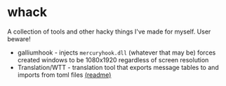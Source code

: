 # whack

A collection of tools and other hacky things I've made for myself. User beware!

* galliumhook - injects `mercuryhook.dll` (whatever that may be) forces created windows to be 1080x1920 regardless of screen resolution
* Translation/WTT - translation tool that exports message tables to and imports from toml files [(readme)](WTT/README.md)
